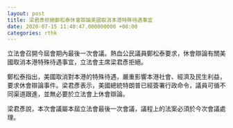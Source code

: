 ```yaml
---
layout: post
title: 梁君彥拒絕鄭松泰休會辯論美國取消本港特殊待遇事宜
date: 2020-07-15 11:40:47.000000000 +08:00
categories: rthk
---
```


立法會召開今屆會期內最後一次會議。熱血公民議員鄭松泰要求，休會辯論有關美國取消本港特殊待遇事宜，立法會主席梁君彥拒絕。

鄭松泰指出，美國取消對本港的特殊待遇，嚴重影響本港社會、經濟及民生利益，要求休會辯論事件。梁君彥表示，美國總統特朗普已經簽署行政命令，議員可循不同渠道跟進，並無必要於立法會上休會辯論。

梁君彥說，本次會議屬本屆立法會最後一次會議，議程上的法案必須於今次會議處理。
